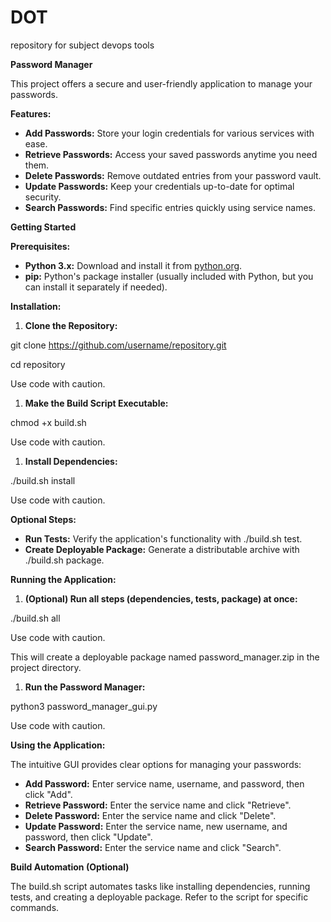 # DOT
repository for subject  devops tools


**Password Manager**

This project offers a secure and user-friendly application to manage your passwords.

**Features:**

- **Add Passwords:** Store your login credentials for various services with ease.
- **Retrieve Passwords:** Access your saved passwords anytime you need them.
- **Delete Passwords:** Remove outdated entries from your password vault.
- **Update Passwords:** Keep your credentials up-to-date for optimal security.
- **Search Passwords:** Find specific entries quickly using service names.

**Getting Started**

**Prerequisites:**

- **Python 3.x:** Download and install it from [python.org](https://www.python.org/).
- **pip:** Python's package installer (usually included with Python, but you can install it separately if needed).

**Installation:**

1. **Clone the Repository:**

git clone <https://github.com/username/repository.git>

cd repository

Use code with caution.

1. **Make the Build Script Executable:**

chmod +x build.sh

Use code with caution.

1. **Install Dependencies:**

./build.sh install

Use code with caution.

**Optional Steps:**

- **Run Tests:** Verify the application's functionality with ./build.sh test.
- **Create Deployable Package:** Generate a distributable archive with ./build.sh package.

**Running the Application:**

1. **(Optional) Run all steps (dependencies, tests, package) at once:**

./build.sh all

Use code with caution.

This will create a deployable package named password_manager.zip in the project directory.

1. **Run the Password Manager:**

python3 password_manager_gui.py

Use code with caution.

**Using the Application:**

The intuitive GUI provides clear options for managing your passwords:

- **Add Password:** Enter service name, username, and password, then click "Add".
- **Retrieve Password:** Enter the service name and click "Retrieve".
- **Delete Password:** Enter the service name and click "Delete".
- **Update Password:** Enter the service name, new username, and password, then click "Update".
- **Search Password:** Enter the service name and click "Search".

**Build Automation (Optional)**

The build.sh script automates tasks like installing dependencies, running tests, and creating a deployable package. Refer to the script for specific commands.
